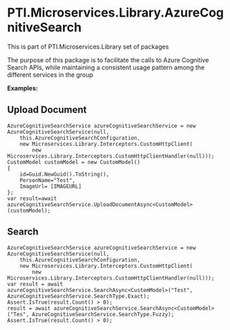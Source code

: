 ﻿# PTI.Microservices.Library.AzureCognitiveSearch

This is part of PTI.Microservices.Library set of packages

The purpose of this package is to facilitate the calls to Azure Cognitive Search APIs, while maintaining a consistent usage pattern among the different services in the group

**Examples:**

## Upload Document
    AzureCognitiveSearchService azureCognitiveSearchService = new AzureCognitiveSearchService(null,
        this.AzureCognitiveSearchConfiguration, 
        new Microservices.Library.Interceptors.CustomHttpClient(
            new Microservices.Library.Interceptors.CustomHttpClientHandler(null)));
    CustomModel customModel = new CustomModel()
    {
        id=Guid.NewGuid().ToString(),
        PersonName="Test",
        ImageUrl= [IMAGEURL]
    };
    var result=await azureCognitiveSearchService.UploadDocumentAsync<CustomModel>(customModel);

## Search
    AzureCognitiveSearchService azureCognitiveSearchService = new AzureCognitiveSearchService(null,
        this.AzureCognitiveSearchConfiguration,
        new Microservices.Library.Interceptors.CustomHttpClient(
            new Microservices.Library.Interceptors.CustomHttpClientHandler(null)));
    var result = await azureCognitiveSearchService.SearchAsync<CustomModel>("Test", AzureCognitiveSearchService.SearchType.Exact);
    Assert.IsTrue(result.Count() > 0);
    result = await azureCognitiveSearchService.SearchAsync<CustomModel>("Tes", AzureCognitiveSearchService.SearchType.Fuzzy);
    Assert.IsTrue(result.Count() > 0);